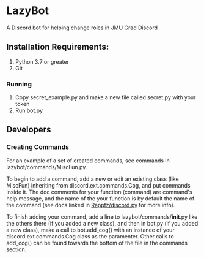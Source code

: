 # LazyBot
A Discord bot for helping change roles in JMU Grad Discord

## Installation Requirements:
1. Python 3.7 or greater
1. Git

### Running
1. Copy secret_example.py and make a new file called secret.py with your token
1. Run bot.py

## Developers
### Creating Commands
For an example of a set of created commands, see commands in lazybot/commands/MiscFun.py.

To begin to add a command, add a new or edit an existing class (like MiscFun) inheriting from discord.ext.commands.Cog, and put commands inside it. The doc comments for your function (command) are command's help message, and the name of the your function is by default the name of the command (see docs linked in [Rapptz/discord.py](https://github.com/Rapptz/discord.py) for more info).

To finish adding your command, add a line to lazybot/commands/__init__.py like the others there (if you added a new class), and then in bot.py (if you added a new class), make a call to bot.add_cog() with an instance of your discord.ext.commands.Cog class as the paramenter. Other calls to add_cog() can be found towards the bottom of the file in the commands section.
